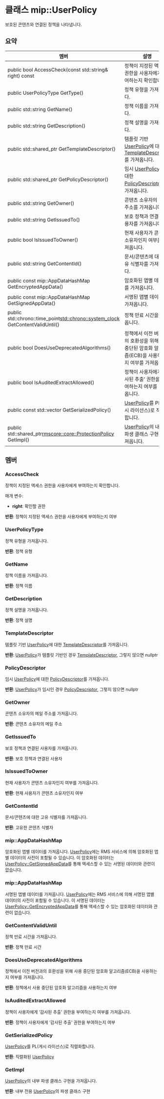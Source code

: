 # <a name="class-mipuserpolicy"></a>클래스 mip::UserPolicy 
보호된 콘텐츠와 연결된 정책을 나타냅니다.
  
## <a name="summary"></a>요약
 멤버                        | 설명                                
--------------------------------|---------------------------------------------
 public bool AccessCheck(const std::string& right) const  |  정책이 지정된 액세스 권한을 사용자에게 부여하는지 확인합니다.
 public UserPolicyType GetType()  |  정책 유형을 가져옵니다.
 public std::string GetName()  |  정책 이름을 가져옵니다.
 public std::string GetDescription()  |  정책 설명을 가져옵니다.
public std::shared_ptr<TemplateDescriptor> GetTemplateDescriptor()  |  템플릿 기반 [UserPolicy](class_mip_userpolicy.md)에 대한 [TemplateDescriptor](class_mip_templatedescriptor.md)를 가져옵니다.
public std::shared_ptr<PolicyDescriptor> GetPolicyDescriptor()  |  임시 [UserPolicy](class_mip_userpolicy.md)에 대한 [PolicyDescriptor](class_mip_policydescriptor.md)를 가져옵니다.
 public std::string GetOwner()  |  콘텐츠 소유자의 메일 주소를 가져옵니다.
 public std::string GetIssuedTo()  |  보호 정책과 연결된 사용자를 가져옵니다.
 public bool IsIssuedToOwner()  |  현재 사용자가 콘텐츠 소유자인지 여부를 가져옵니다.
 public std::string GetContentId()  |  문서/콘텐츠에 대한 고유 식별자를 가져옵니다.
 public const mip::AppDataHashMap GetEncryptedAppData()  |  암호화된 앱별 데이터를 가져옵니다.
 public const mip::AppDataHashMap GetSignedAppData()  |  서명된 앱별 데이터를 가져옵니다.
public std::chrono::time_point<std::chrono::system_clock> GetContentValidUntil()  |  정책 만료 시간을 가져옵니다.
 public bool DoesUseDeprecatedAlgorithms()  |  정책에서 이전 버전과의 호환성을 위해 사용 중단된 암호화 알고리즘(ECB)을 사용하는지 여부를 가져옵니다.
 public bool IsAuditedExtractAllowed()  |  정책이 사용자에게 ‘감사된 추출’ 권한을 부여하는지 여부를 가져옵니다.
public const std::vector<unsigned char> GetSerializedPolicy()  |  [UserPolicy](class_mip_userpolicy.md)를 PL(게시 라이선스)로 직렬화합니다.
public std::shared_ptr<rmscore::core::ProtectionPolicy> GetImpl()  |  [UserPolicy](class_mip_userpolicy.md)의 내부 파생 클래스 구현을 가져옵니다.
  
## <a name="members"></a>멤버
  
### <a name="accesscheck"></a>AccessCheck
정책이 지정된 액세스 권한을 사용자에게 부여하는지 확인합니다.

매개 변수:  
* **right**: 확인할 권한



  
**반환**: 정책이 지정된 액세스 권한을 사용자에게 부여하는지 여부
  
### <a name="userpolicytype"></a>UserPolicyType
정책 유형을 가져옵니다.

  
**반환**: 정책 유형
  
### <a name="getname"></a>GetName
정책 이름을 가져옵니다.

  
**반환**: 정책 이름
  
### <a name="getdescription"></a>GetDescription
정책 설명을 가져옵니다.

  
**반환**: 정책 설명
  
### <a name="templatedescriptor"></a>TemplateDescriptor
템플릿 기반 [UserPolicy](class_mip_userpolicy.md)에 대한 [TemplateDescriptor](class_mip_templatedescriptor.md)를 가져옵니다.

  
**반환**: [UserPolicy](class_mip_userpolicy.md)가 템플릿 기반인 경우 [TemplateDescriptor](class_mip_templatedescriptor.md), 그렇지 않으면 nullptr
  
### <a name="policydescriptor"></a>PolicyDescriptor
임시 [UserPolicy](class_mip_userpolicy.md)에 대한 [PolicyDescriptor](class_mip_policydescriptor.md)를 가져옵니다.

  
**반환**: [UserPolicy](class_mip_userpolicy.md)가 임시인 경우 [PolicyDescriptor](class_mip_policydescriptor.md), 그렇지 않으면 nullptr
  
### <a name="getowner"></a>GetOwner
콘텐츠 소유자의 메일 주소를 가져옵니다.

  
**반환**: 콘텐츠 소유자의 메일 주소
  
### <a name="getissuedto"></a>GetIssuedTo
보호 정책과 연결된 사용자를 가져옵니다.

  
**반환**: 보호 정책과 연결된 사용자
  
### <a name="isissuedtoowner"></a>IsIssuedToOwner
현재 사용자가 콘텐츠 소유자인지 여부를 가져옵니다.

  
**반환**: 현재 사용자가 콘텐츠 소유자인지 여부
  
### <a name="getcontentid"></a>GetContentId
문서/콘텐츠에 대한 고유 식별자를 가져옵니다.

  
**반환**: 고유한 콘텐츠 식별자
  
### <a name="mipappdatahashmap"></a>mip::AppDataHashMap
암호화된 앱별 데이터를 가져옵니다.
[UserPolicy](class_mip_userpolicy.md)에는 RMS 서비스에 의해 암호화된 앱별 데이터의 사전이 포함될 수 있습니다. 이 암호화된 데이터는 [UserPolicy::GetSignedAppData](class_mip_userpolicy.md#getsignedappdata)를 통해 액세스할 수 있는 서명된 데이터와 관련이 없습니다.
  
### <a name="mipappdatahashmap"></a>mip::AppDataHashMap
서명된 앱별 데이터를 가져옵니다.
[UserPolicy](class_mip_userpolicy.md)에는 RMS 서비스에 의해 서명된 앱별 데이터의 사전이 포함될 수 있습니다. 이 서명된 데이터는 [UserPolicy::GetEncryptedAppData](class_mip_userpolicy.md#getencryptedappdata)를 통해 액세스할 수 있는 암호화된 데이터와 관련이 없습니다.
  
### <a name="getcontentvaliduntil"></a>GetContentValidUntil
정책 만료 시간을 가져옵니다.

  
**반환**: 정책 만료 시간
  
### <a name="doesusedeprecatedalgorithms"></a>DoesUseDeprecatedAlgorithms
정책에서 이전 버전과의 호환성을 위해 사용 중단된 암호화 알고리즘(ECB)을 사용하는지 여부를 가져옵니다.

  
**반환**: 정책에서 사용 중단된 암호화 알고리즘을 사용하는지 여부
  
### <a name="isauditedextractallowed"></a>IsAuditedExtractAllowed
정책이 사용자에게 ‘감사된 추출’ 권한을 부여하는지 여부를 가져옵니다.

  
**반환**: 정책이 사용자에게 ‘감사된 추출’ 권한을 부여하는지 여부
  
### <a name="getserializedpolicy"></a>GetSerializedPolicy
[UserPolicy](class_mip_userpolicy.md)를 PL(게시 라이선스)로 직렬화합니다.

  
**반환**: 직렬화된 [UserPolicy](class_mip_userpolicy.md)
  
### <a name="getimpl"></a>GetImpl
[UserPolicy](class_mip_userpolicy.md)의 내부 파생 클래스 구현을 가져옵니다.

  
**반환**: 내부 전용 [UserPolicy](class_mip_userpolicy.md)의 파생 클래스 구현